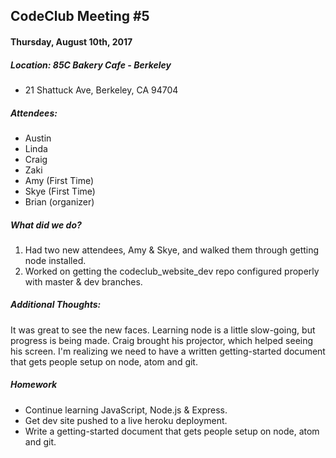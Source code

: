 ## CodeClub Meeting #5
#### Thursday, August 10th, 2017
##### Location: 85C Bakery Cafe - Berkeley
- 21 Shattuck Ave, Berkeley, CA 94704

##### Attendees:
- Austin
- Linda
- Craig
- Zaki
- Amy (First Time)
- Skye (First Time)
- Brian (organizer)

##### What did we do?
1. Had two new attendees, Amy & Skye, and walked them through getting node installed.
2. Worked on getting the codeclub_website_dev repo configured properly with master & dev branches.

##### Additional Thoughts:
It was great to see the new faces. Learning node is a little slow-going, but progress is being made.
Craig brought his projector, which helped seeing his screen. I'm realizing we need to have
a written getting-started document that gets people setup on node, atom and git.

##### Homework
- Continue learning JavaScript, Node.js & Express.
- Get dev site pushed to a live heroku deployment.
- Write a getting-started document that gets people setup on node, atom and git.
